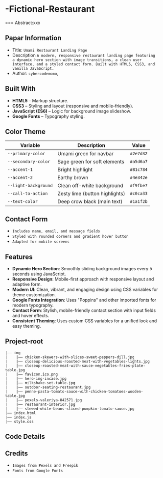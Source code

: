 # -Fictional-Restaurant
===
Abstract:xxx
## Papar Information
- Title:  `Umami Restaurant Landing Page`
- Description `A modern, responsive restaurant landing page featuring a dynamic hero section with image transitions, a clean user interface, and a styled contact form. Built with HTML5, CSS3, and vanilla JavaScript.`
- Author:  `cybercodemomo`,


## Built With
- **HTML5** – Markup structure.
- **CSS3** – Styling and layout (responsive and mobile-friendly).
- **JavaScript (ES6)** – Logic for background image slideshow.
- **Google Fonts** – Typography styling.


## Color Theme

| Variable             | Description                        | Value         |
|----------------------|------------------------------------|---------------|
| `--primary-color`    | Umami green for navbar             | `#2e7d32`     |
| `--secondary-color`  | Sage green for soft elements       | `#a5d6a7`     |
| `--accent-1`         | Bright highlight                   | `#81c784`     |
| `--accent-2`         | Earthy brown                       | `#4e342e`     |
| `--light-background` | Clean off-white background         | `#f9fbe7`     |
| `--call-to-action`   | Zesty lime (button highlights)     | `#c0ca33`     |
| `--text-color`       | Deep crow black (main text)        | `#1a1f2b`     |

## Contact Form
- `Includes name, email, and message fields`
- `Styled with rounded corners and gradient hover button`
- `Adapted for mobile screens`


## Features
- **Dynamic Hero Section**: Smoothly sliding background images every 5 seconds using JavaScript.
- **Responsive Design**: Mobile-first approach with responsive layout and adaptive form.
- **Modern UI**: Clean, vibrant, and engaging design using CSS variables for theme customization.
- **Google Fonts Integration**: Uses "Poppins" and other imported fonts for modern typography.
- **Contact Form**: Stylish, mobile-friendly contact section with input fields and hover effects.
- **Consistent Theming**: Uses custom CSS variables for a unified look and easy theming.


## Project-root
```
|—— img
|    |—— chicken-skewers-with-slices-sweet-peppers-dill.jpg
|    |—— closeup-delicious-roasted-meat-with-vegetables-lights.jpg
|    |—— closeup-roasted-meat-with-sauce-vegetables-fries-plate-table.jpg
|    |—— favicon.ico.png
|    |—— hero-img-incase.jpg
|    |—— milkshake-set-table.jpg
|    |—— outdoor-seating-restaurant.jpg
|    |—— penne-pasta-tomato-sauce-with-chicken-tomatoes-wooden-table.jpg
|    |—— pexels-valeriya-842571.jpg
|    |—— restaurant-interior.jpg
|    |—— stewed-white-beans-sliced-pumpkin-tomato-sauce.jpg
|—— index.html
|—— index.js
|—— style.css
```
## Code Details

## Credits

- `Images from Pexels and Freepik`
- `Fonts from Google Fonts`


